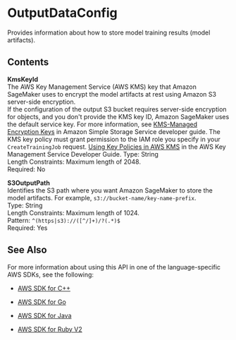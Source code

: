 # OutputDataConfig<a name="API_OutputDataConfig"></a>

Provides information about how to store model training results \(model artifacts\)\.

## Contents<a name="API_OutputDataConfig_Contents"></a>

 **KmsKeyId**   
The AWS Key Management Service \(AWS KMS\) key that Amazon SageMaker uses to encrypt the model artifacts at rest using Amazon S3 server\-side encryption\.   
If the configuration of the output S3 bucket requires server\-side encryption for objects, and you don't provide the KMS key ID, Amazon SageMaker uses the default service key\. For more information, see [KMS\-Managed Encryption Keys](https://docs.aws.amazon.com/AmazonS3/latest/dev/UsingKMSEncryption.html) in Amazon Simple Storage Service developer guide\.
 The KMS key policy must grant permission to the IAM role you specify in your `CreateTrainingJob` request\. [Using Key Policies in AWS KMS](http://docs.aws.amazon.com/kms/latest/developerguide/key-policies.html) in the AWS Key Management Service Developer Guide\. 
Type: String  
Length Constraints: Maximum length of 2048\.  
Required: No

 **S3OutputPath**   
Identifies the S3 path where you want Amazon SageMaker to store the model artifacts\. For example, `s3://bucket-name/key-name-prefix`\.   
Type: String  
Length Constraints: Maximum length of 1024\.  
Pattern: `^(https|s3)://([^/]+)/?(.*)$`   
Required: Yes

## See Also<a name="API_OutputDataConfig_SeeAlso"></a>

For more information about using this API in one of the language\-specific AWS SDKs, see the following:

+  [AWS SDK for C\+\+](http://docs.aws.amazon.com/goto/SdkForCpp/sagemaker-2017-07-24/OutputDataConfig) 

+  [AWS SDK for Go](http://docs.aws.amazon.com/goto/SdkForGoV1/sagemaker-2017-07-24/OutputDataConfig) 

+  [AWS SDK for Java](http://docs.aws.amazon.com/goto/SdkForJava/sagemaker-2017-07-24/OutputDataConfig) 

+  [AWS SDK for Ruby V2](http://docs.aws.amazon.com/goto/SdkForRubyV2/sagemaker-2017-07-24/OutputDataConfig) 